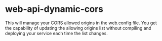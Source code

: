 # web-api-dynamic-cors
This will manage your CORS allowed origins in the web.config file. You get the capability of updating the allowing origins list without compiling and deploying your service each time the list changes.
